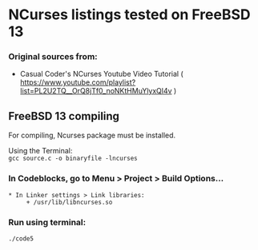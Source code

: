 
# NCurses listings tested on FreeBSD 13

### Original sources from:
* Casual Coder's NCurses Youtube Video Tutorial ( https://www.youtube.com/playlist?list=PL2U2TQ__OrQ8jTf0_noNKtHMuYlyxQl4v )

## FreeBSD 13 compiling

For compiling, Ncurses package must be installed.

Using the Terminal:  
`gcc source.c -o binaryfile -lncurses`

### In Codeblocks, go to Menu > Project > Build Options...  
    * In Linker settings > Link libraries:  
         + /usr/lib/libncurses.so

### Run using terminal:  
`./code5`
